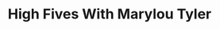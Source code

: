 ﻿---
layout: podcast
title: High Fives With Marylou Tyler
description: Last month, we sat down and talked with Marylou Tyler, co-author of Predictable Revenue. On this episode of the Prospecting Podcast, Marylou and Ryan talk about picking the right accounts, account based prospecting, and her new book, Predictable Prospecting.
coverImage: ./img/podcast/podcast-image-24.jpg
refLink: leadiq.com

audioLinks: https://w.soundcloud.com/player/?url=https%3A%2F%2Fapi.soundcloud.com%2Ftracks%2F315443081&amp;auto_play=false&amp;show_artwork=true&amp;visual=true&amp;origin=twitter
webImage: ./img/podcast/video-img/image-24.png
---